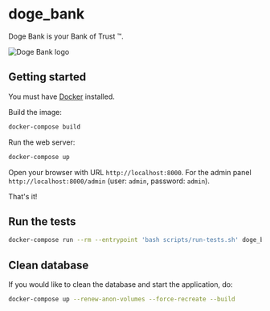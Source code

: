 # doge_bank

Doge Bank is your Bank of Trust ™.

![Doge Bank logo](https://s3.amazonaws.com/menda/other/doge_bank_logo.png)

## Getting started

You must have [Docker](https://www.docker.com/) installed.

Build the image:

```bash
docker-compose build
```

Run the web server:

```bash
docker-compose up
```

Open your browser with URL `http://localhost:8000`.
For the admin panel `http://localhost:8000/admin`
(user: `admin`, password: `admin`).


That's it!


## Run the tests

```bash
docker-compose run --rm --entrypoint 'bash scripts/run-tests.sh' doge_bank
```


## Clean database

If you would like to clean the database and start the application, do:

```bash
docker-compose up --renew-anon-volumes --force-recreate --build
```

